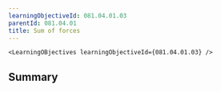 ```yaml
---
learningObjectiveId: 081.04.01.03
parentId: 081.04.01
title: Sum of forces
---
```


```tsx eval
<LearningOBjectives learningObjectiveId={081.04.01.03} />
```

## Summary
